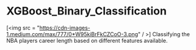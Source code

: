 # XGBoost_Binary_Classification
[<img src = "https://cdn-images-1.medium.com/max/777/0*W95kiBrFkCZCoO-3.png" / >]
Classifying the NBA players career length based on different features available.

